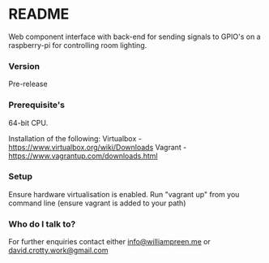 # README #

Web component interface with back-end for sending signals to GPIO's on a raspberry-pi for controlling room lighting.

### Version ###

Pre-release

### Prerequisite's ###

64-bit CPU.

Installation of the following:
Virtualbox - https://www.virtualbox.org/wiki/Downloads
Vagrant - https://www.vagrantup.com/downloads.html

### Setup ###

Ensure hardware virtualisation is enabled.
Run "vagrant up" from you command line (ensure vagrant is added to your path)

### Who do I talk to? ###

For further enquiries contact either info@williampreen.me or david.crotty.work@gmail.com